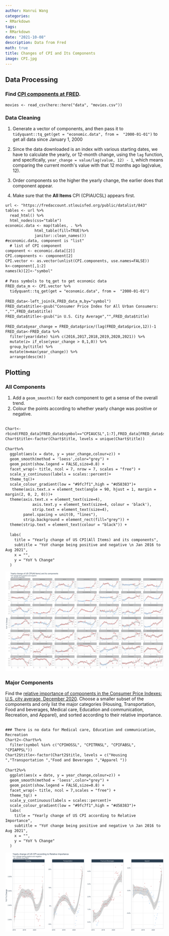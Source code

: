 ```yaml
---
author: Hanrui Wang
categories:
- RMarkdown
tags:
- RMarkdown
date: "2021-10-08"
description: Data from Fred
math: true
title: Changes of CPI and Its Components
image: CPI.jpg
---
```



## Data Processing


### Find [CPI components at FRED](https://fredaccount.stlouisfed.org/public/datalist/843).

```{r,load_movies, warning=FALSE, message=FALSE}
movies <- read_csv(here::here("data", "movies.csv"))
```

### Data Cleaning

1. Generate a vector of components, and then pass it to `tidyquant::tq_get(get = "economic.data", from =  "2000-01-01")` to get all data since January 1, 2000

1. Since the data downloaded is an index with various starting dates, we have to calculate the yearly, or 12-month change, using the `lag` function, and specifically, `year_change = value/lag(value, 12) - 1`, which means comparing the current month's value with that 12 months ago lag(value, 12).
1. Order components so the higher the yearly change, the earlier does that component appear.
1. Make sure that the **All Items** CPI (CPIAUCSL) appears first.

```{r}
url <- "https://fredaccount.stlouisfed.org/public/datalist/843"
tables <- url %>% 
  read_html() %>% 
  html_nodes(css="table")
economic.data <- map(tables, . %>% 
             html_table(fill=TRUE)%>% 
             janitor::clean_names())
#economic.data, component is "list"
  # list of CPI component
component <- economic.data[[2]]
CPI.components <- component[2]
CPI.vector <- as.vector(unlist(CPI.components, use.names=FALSE))
k<-component[,1:2]
names(k)[2]<-"symbol"

# Pass symbols to tq_get to get economic data
FRED_data_m <- CPI.vector %>%
  tidyquant::tq_get(get = "economic.data", from =  "2000-01-01")

FRED_data<-left_join(k,FRED_data_m,by="symbol")
FRED_data$title<-gsub("Consumer Price Index for All Urban Consumers: ","",FRED_data$title)
FRED_data$title<-gsub("in U.S. City Average","",FRED_data$title)

FRED_data$year_change = FRED_data$price/(lag(FRED_data$price,12))-1
FRED_data<-FRED_data %>% 
  filter(year(date) %in% c(2016,2017,2018,2019,2020,2021)) %>% 
  mutate(z= if_else(year_change > 0,1,0)) %>% 
  group_by(title) %>% 
  mutate(m=max(year_change)) %>% 
  arrange(desc(m))

```

## Plotting

### All Components

1. Add a `geom_smooth()` for each component to get a sense of the overall trend.
1. Colour the points according to whether yearly change was positive or negative. 

```{r coding challeng 2}

Chart<-rbind(FRED_data[FRED_data$symbol=="CPIAUCSL",1:7],FRED_data[FRED_data$symbol!="CPIAUCSL",1:7])
Chart$title<-factor(Chart$title, levels = unique(Chart$title))

Chart%>%
  ggplot(aes(x = date, y = year_change,colour=z)) + 
  geom_smooth(method = 'loess',color="grey") +
  geom_point(show.legend = FALSE,size=0.8) +
  facet_wrap(~ title, ncol = 7, nrow = 7, scales = "free") +
  scale_y_continuous(labels = scales::percent)+
  theme_tq()+
  scale_colour_gradient(low = "#9fc7f1",high = "#d58383")+
   theme(axis.text.x = element_text(angle = 90, hjust = 1, margin = margin(2, 0, 2, 0)))+
  theme(axis.text.x = element_text(size=4),
            axis.text.y = element_text(size=4, colour = 'black'),
            strip.text = element_text(size=4),
        panel.spacing = unit(0, "lines"),
        strip.background = element_rect(fill="grey")) +
  theme(strip.text = element_text(colour = "black")) +

  labs(
    title = "Yearly change of US CPI(All Items) and its components",
    subtitle = "YoY change being positive and negative \n Jan 2016 to Aug 2021",
    x = "",
    y = "YoY % Change"
  )
```
![](CPI.jpg)

### Major Components

Find the [relative importance of components in the Consumer Price Indexes: U.S. city average, December 2020](https://www.bls.gov/cpi/tables/relative-importance/2020.htm). 
Choose a smaller subset of the components and only list the major categories (Housing, Transportation, Food and beverages, Medical care, Education and communication, Recreation, and Apparel), and sorted according to their relative importance.

```{r}

### There is no data for Medical care, Education and communication, Recreation
Chart2<-Chart%>%
  filter(symbol %in% c("CPIHOSSL", "CPITRNSL", "CPIFABSL", "CPIAPPSL"))
Chart2$title<-factor(Chart2$title, levels = c("Housing ","Transportation ","Food and Beverages ","Apparel "))
   
Chart2%>% 
  ggplot(aes(x = date, y = year_change,colour=z)) + 
  geom_smooth(method = 'loess',color="grey") +
  geom_point(show.legend = FALSE,size=0.8) +
  facet_wrap(~ title, ncol = 7,scales = "free") +
  theme_tq() +
  scale_y_continuous(labels = scales::percent)+
  scale_colour_gradient(low = "#9fc7f1",high = "#d58383")+
  labs(
    title = "Yearly change of US CPI according to Relative Importance",
    subtitle = "YoY change being positive and negative \n Jan 2016 to Aug 2021",
    x = "",
    y = "YoY % Change"
  )
```
![](CPI2.jpg)





















